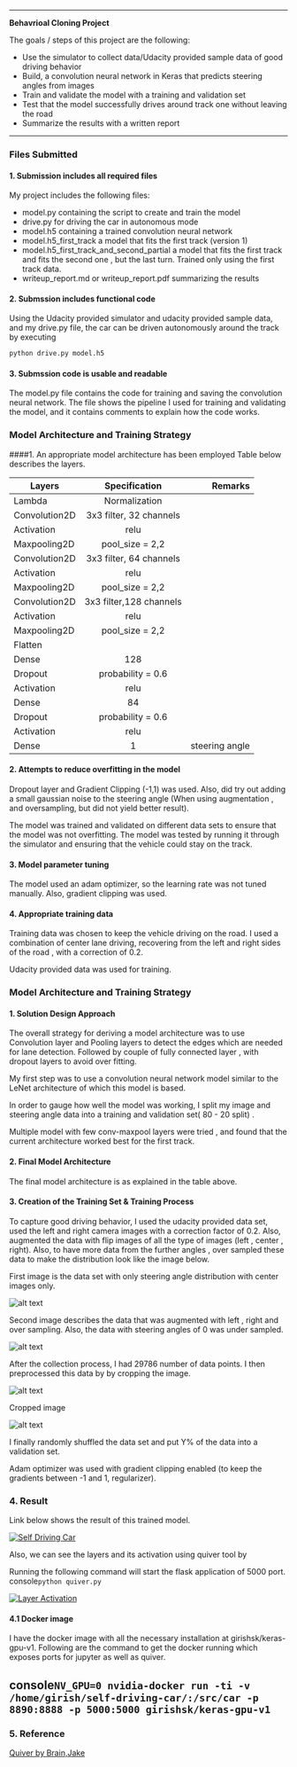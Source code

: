 

---

**Behavrioal Cloning Project**

The goals / steps of this project are the following:
* Use the simulator to collect data/Udacity provided sample data of good driving behavior
* Build, a convolution neural network in Keras that predicts steering angles from images
* Train and validate the model with a training and validation set
* Test that the model successfully drives around track one without leaving the road
* Summarize the results with a written report


---
### Files Submitted

#### 1. Submission includes all required files

My project includes the following files:
* model.py containing the script to create and train the model
* drive.py for driving the car in autonomous mode
* model.h5 containing a trained convolution neural network
* model.h5_first_track a model that fits the first track (version 1)
* model.h5_first_track_and_second_partial a model that fits the first track and fits the second one , but the last turn. Trained only using the first track data.
* writeup_report.md or writeup_report.pdf summarizing the results

#### 2. Submssion includes functional code
Using the Udacity provided simulator and udacity provided sample data, and my drive.py file, the car can be driven autonomously around the track by executing
```sh
python drive.py model.h5
```

[//]: # (Image References)

[image1]: ./road.png "Road"
[image2]: ./road_clipped.png "Clipped Road"
[image3]: ./first.png "Steering angle Distribution"
[image4]: ./distribution_after.png "After augmentation"


#### 3. Submssion code is usable and readable

The model.py file contains the code for training and saving the convolution neural network. The file shows the pipeline I used for training and validating the model, and it contains comments to explain how the code works.

### Model Architecture and Training Strategy

####1. An appropriate model architecture has been employed
Table below describes the layers.

| Layers   |   Specification      | Remarks |
|----------|:-------------:|------:|
| Lambda  |  Normalization |   |
| Convolution2D |  3x3 filter, 32 channels   |    |
| Activation | relu |    |
| Maxpooling2D | pool_size = 2,2 |    |
| Convolution2D |  3x3 filter, 64 channels    |    |
| Activation | relu |    |
| Maxpooling2D | pool_size = 2,2  |    |
| Convolution2D |  3x3 filter,128 channels    |    |
| Activation | relu |    |
| Maxpooling2D | pool_size = 2,2 |     |
| Flatten |      |    |
| Dense | 128 |    |
| Dropout | probability = 0.6| |
| Activation | relu |    |
| Dense | 84 |    |
|Dropout | probability = 0.6| |
| Activation | relu | |
| Dense | 1 |  steering angle  |



#### 2. Attempts to reduce overfitting in the model

Dropout layer and Gradient Clipping (-1,1) was used. Also, did try out adding a small gaussian noise to the steering angle (When using augmentation , and oversampling, but did not yield better result).

The model was trained and validated on different data sets to ensure that the model was not overfitting. The model was tested by running it through the simulator and ensuring that the vehicle could stay on the track.

#### 3. Model parameter tuning

The model used an adam optimizer, so the learning rate was not tuned manually. Also, gradient clipping was used.

#### 4. Appropriate training data

Training data was chosen to keep the vehicle driving on the road. I used a combination of center lane driving, recovering from the left and right sides of the road , with a correction of 0.2.

Udacity provided data was used for training.


### Model Architecture and Training Strategy

#### 1. Solution Design Approach

The overall strategy for deriving a model architecture was to use Convolution layer and Pooling layers to detect the edges which are needed for lane detection. Followed by couple of fully connected layer , with dropout layers to avoid over fitting.

My first step was to use a convolution neural network model similar to the LeNet architecture of which this model is based.

In order to gauge how well the model was working, I split my image and steering angle data into a training and validation set( 80 - 20 split) .

Multiple model with few conv-maxpool layers were tried , and found that the current architecture worked best for the first track.

#### 2. Final Model Architecture

The final model architecture is as explained in the table above.

#### 3. Creation of the Training Set & Training Process

To capture good driving behavior, I used the udacity provided data set, used the left and right camera images with a correction factor of 0.2. Also, augmented the data with flip images of all the type of images (left , center , right).
Also, to have more data from the further angles , over sampled these data to make the distribution look like the image below.

First image is the data set with only steering angle distribution with center images only.


![alt text][image3]

Second image describes the data that was augmented with left , right and over sampling. Also, the data with steering angles of 0 was under sampled.


![alt text][image4]






After the collection process, I had 29786 number of data points. I then preprocessed this data by by cropping the image.


![alt text][image1]

Cropped image


![alt text][image2]


I finally randomly shuffled the data set and put Y% of the data into a validation set.


Adam optimizer was used with gradient clipping enabled (to keep the gradients between -1 and 1, regularizer).

### 4. Result

Link below shows the result of this trained model.

[![Self Driving Car](https://img.youtube.com/vi/GLSbGck3k3Q/0.jpg)](https://youtu.be/GLSbGck3k3Q "Self Driving Car")


Also, we can see the layers and its activation using quiver tool by 

Running the following command will start the flask application of 5000 port.
console`
python quiver.py
`

[![Layer Activation](https://img.youtube.com/vi/0UqywKfbFeM/0.jpg)](https://youtu.be/0UqywKfbFeM "Layer Activation")

#### 4.1 Docker image
I have the docker image with all the necessary installation at girishsk/keras-gpu-v1. Following are the command to get the docker running which exposes ports for jupyter as well as quiver.

console`
NV_GPU=0 nvidia-docker run -ti -v /home/girish/self-driving-car/:/src/car -p 8890:8888 -p 5000:5000 girishsk/keras-gpu-v1
`
---
### 5. Reference

[Quiver by Brain,Jake](https://github.com/keplr-io/quiver "Quiver")
